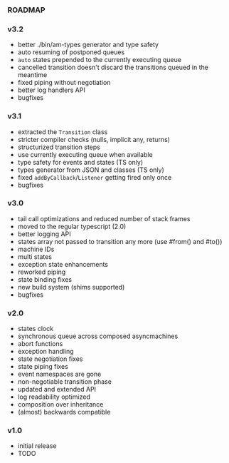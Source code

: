 ### ROADMAP

### v3.2

- better ./bin/am-types generator and type safety
- auto resuming of postponed queues
- `auto` states prepended to the currently executing queue
- cancelled transition doesn't discard the transitions queued in the meantime
- fixed piping without negotiation
- better log handlers API
- bugfixes

### v3.1

- extracted the `Transition` class
- stricter compiler checks (nulls, implicit any, returns)
- structurized transition steps
- use currently executing queue when available
- type safety for events and states (TS only)
- types generator from JSON and classes (TS only)
- fixed `addByCallback`/`Listener` getting fired only once
- bugfixes

### v3.0

- tail call optimizations and reduced number of stack frames
- moved to the regular typescript (2.0)
- better logging API
- states array not passed to transition any more (use #from() and #to())
- machine IDs
- multi states
- exception state enhancements
- reworked piping
- state binding fixes
- new build system (shims supported)
- bugfixes
 
### v2.0
 
- states clock
- synchronous queue across composed asyncmachines
- abort functions
- exception handling
- state negotiation fixes
- state piping fixes
- event namespaces are gone
- non-negotiable transition phase
- updated and extended API
- log readability optimized
- composition over inheritance
- (almost) backwards compatible

### v1.0

- initial release
- TODO

